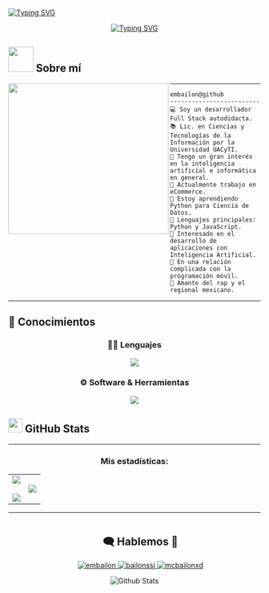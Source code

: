 <!--Header-->
<a href="https://git.io/typing-svg">
  <img src="https://readme-typing-svg.herokuapp.com?font=Fira+Code&weight=600&size=30&duration=3000&pause=5000&color=851c73&center=true&vCenter=true&width=1000&lines=Hola%2C+soy+Emmanuel+Bail%C3%B3n+👋" alt="Typing SVG"/>
</a>
<p align="center">
<a href="https://git.io/typing-svg"><img src="https://readme-typing-svg.demolab.com?font=Fira+Code&pause=1000&width=435&lines=Desarrollador+Full+Stack;Apasionado+por+la+IA;Estudiante+autodidacta+de+por+vida;De+Acapulco%2C+Guerrero%2C+M%C3%A9xico;Jugando+con+c%C3%B3digo+y+consola+%F0%9F%8E%AE%F0%9F%92%BB" alt="Typing SVG" /></a>
</p>

<!--Sobre mí-->
## <picture><img src = "https://github.com/7oSkaaa/7oSkaaa/blob/main/Images/about_me.gif?raw=true" width = 50px></picture> Sobre mí

<img align="left" src="https://i.pinimg.com/736x/54/e3/d0/54e3d0c0437a1204a1eb84405e428346.jpg"  width="320" height="300" />

<hr>

```
embailon@github
-------------------------
💻 Soy un desarrollador Full Stack autodidacta.
📚 Lic. en Ciencias y Tecnologías de la Información por la Universidad UACyTI.
📝 Tengo un gran interés en la inteligencia artificial e informática en general.
🔭 Actualmente trabajo en eCommerce.
🌱 Estoy aprendiendo Python para Ciencia de Datos.
🌟 Lenguajes principales: Python y JavaScript.
🚩 Interesado en el desarrollo de aplicaciones con Inteligencia Artificial.
💖 En una relación complicada con la programación móvil.
🎵 Amante del rap y el regional mexicano.
```
<hr>

<!--Skills-->
## 📖 Conocimientos

<div align="center">

  <h3>👨‍💻 Lenguajes</h3>
  <p>
    <img src="https://skillicons.dev/icons?i=html,css,js,py,cs,php" />
  </p>

  <h3>⚙️ Software & Herramientas</h3>
  <p>
    <img src="https://skillicons.dev/icons?i=git,github,vscode,notion,obsidian,md,vite,astro,figma,linux" />
  </p>

</div>

<!--GitHub Stats-->
## <img src="https://skillicons.dev/icons?i=github&theme=dark" width="28"/> GitHub Stats
---

<h3 align="center">Mis estadísticas:</h3>
<p align="center">
<table align="center">
<tr border="none">
<td width="50%" align="center">
  
  <img  align="center"  src="https://github-readme-stats.vercel.app/api?username=embailon&theme=bear&show_icons=true&count_private=true" />
  <br></br>
  <img  src="https://github-readme-streak-stats.herokuapp.com/?user=embailon&theme=bear&hide_border=false" /> 
</td>
<td width="50%" align="center">

  <img  align="center"  src="https://github-readme-stats.anuraghazra1.vercel.app/api/top-langs/?username=embailon&theme=bear&hide_border=false&no-bg=true&no-frame=true&langs_count=10"/>
  
  </td>
</tr>
</table>

---

<!--Contacto-->
<div id="user-content-toc">
  <ul align="center">
    <summary><h2 style="display: inline-block">🗨️ Hablemos 💬</h2></summary>
      <a href="https://www.linkedin.com/in/embailon">
    <img src="https://skillicons.dev/icons?i=linkedin" title="embailon" />
          <a href="https://x.com/bailonssj">
       <img src="https://skillicons.dev/icons?i=twitter" title="bailonssj"/> 
            <a href="https://discord.com">
          <img src="https://skillicons.dev/icons?i=discord" title="mcbailonxd" />
  </ul>
  </a>
</div>

<!--Footer GIF-->
<p align="center">
    <img src="https://raw.githubusercontent.com/bornmay/bornmay/Update/svg/Bottom.svg" alt="Github Stats" />
</p>

